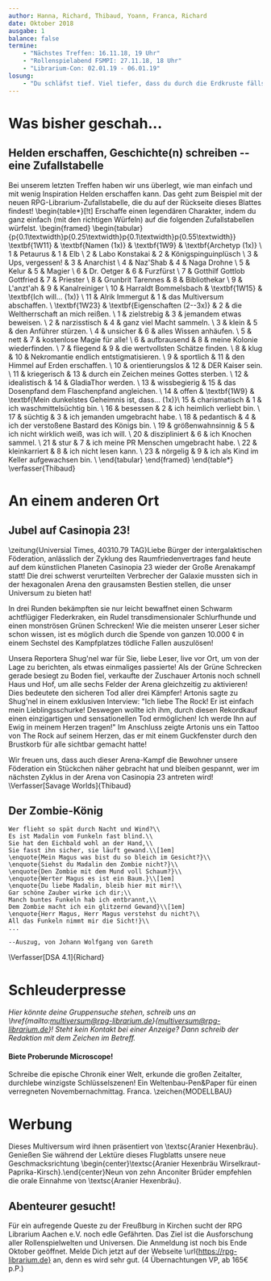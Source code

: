 ```yaml
---
author: Hanna, Richard, Thibaud, Yoann, Franca, Richard
date: Oktober 2018
ausgabe: 1
balance: false
termine:
    - "Nächstes Treffen: 16.11.18, 19 Uhr"
    - "Rollenspielabend FSMPI: 27.11.18, 18 Uhr"
    - "Librarium-Con: 02.01.19 - 06.01.19"
losung:
	- "Du schläfst tief. Viel tiefer, dass du durch die Erdkruste fällst, den Erdkern erreichst."
---
```


# Was bisher geschah...

## Helden erschaffen, Geschichte(n) schreiben -- eine Zufallstabelle
Bei unserem letzten Treffen haben wir uns überlegt, wie man einfach und mit wenig Inspiration Helden erschaffen kann. Das geht zum Beispiel mit der neuen RPG-Librarium-Zufallstabelle, die du auf der Rückseite dieses Blattes findest!
\begin{table*}[!t]
Erschaffe einen legendären Charakter, indem du ganz einfach (mit den richtigen Würfeln)  auf die folgenden Zufallstabellen würfelst.
\begin{framed}
\begin{tabular}{p{0.1\textwidth}p{0.25\textwidth}p{0.1\textwidth}p{0.55\textwidth}}
\textbf{1W11} & \textbf{Namen (1x)}            & \textbf{1W9}    & \textbf{Archetyp (1x)}                              \\
1             & Petaurus                       & 1               & Elb                                                 \\
2             & Labo Konstakai                 & 2               & Königspinguinplüsch                                 \\
3             & Ups, vergessen!                & 3               & Anarchist                                           \\
4             & Naz'Shab                       & 4               & Naga Drohne                                         \\
5             & Kelur                          & 5               & Magier                                              \\
6             & Dr. Oetger                     & 6               & Furzfürst                                           \\
7             & Gotthilf Gottlob Gottfried     & 7               & Priester                                            \\
8             & Grunbrit Tarennes              & 8               & Bibliothekar                                        \\
9             & L'anzt'ah                      & 9               & Kanalreiniger                                       \\
10            & Harraldt Bommelsbach           & \textbf{1W15}   & \textbf{Ich will... (1x)}                           \\
11            & Alrik Immergut                 & 1               & das Multiversum abschaffen.                         \\
\textbf{1W23} & \textbf{Eigenschaften (2--3x)} & 2               & die Weltherrschaft an mich reißen.                  \\
1             & zielstrebig                    & 3               & jemandem etwas beweisen.                            \\
2             & narzisstisch                   & 4               & ganz viel Macht sammeln.                            \\
3             & klein                          & 5               & den Anführer stürzen.                               \\
4             & unsicher                       & 6               & alles Wissen anhäufen.                              \\
5             & nett                           & 7               & kostenlose Magie für alle!                          \\
6             & aufbrausend                    & 8               & meine Kolonie wiederfinden.                         \\
7             & fliegend                       & 9               & die wertvollsten Schätze finden.                    \\
8             & klug                           & 10               & Nekromantie endlich entstigmatisieren.              \\
9             & sportlich                      & 11              & den Himmel auf Erden erschaffen.                    \\
10            & orientierungslos               & 12              & DER Kaiser sein.                                    \\
11            & kriegerisch                    & 13              & durch ein Zeichen meines Gottes sterben.            \\
12            & idealistisch                   & 14              & GladiaThor werden.                                  \\
13            & wissbegierig                   & 15              & das Dosenpfand dem Flaschenpfand angleichen.        \\
14            & offen                          & \textbf{1W9}    & \textbf{Mein dunkelstes Geheimnis ist, dass... (1x)}\\
15            & charismatisch    	           & 1               & ich waschmittelsüchtig bin.                         \\
16            & besessen                       & 2               & ich heimlich verliebt bin.                          \\
17            & süchtig                        & 3               & ich jemanden umgebracht habe.                       \\
18            & pedantisch                     & 4               & ich der verstoßene Bastard des Königs bin.          \\
19            & größenwahnsinnig               & 5               & ich nicht wirklich weiß, was ich will.              \\
20            & diszipliniert                  & 6               & ich Knochen sammel.                                 \\
21            & stur                           & 7               & ich meine PR Menschen umgebracht habe.              \\
22            & kleinkarriert                  & 8               & ich nicht lesen kann.                               \\
23            & nörgelig                       & 9               & ich als Kind im Keller aufgewachsen bin.            \\
\end{tabular}
\end{framed}
\end{table*}
\verfasser{Thibaud}

# An einem anderen Ort

## Jubel auf Casinopia 23!
\zeitung{Universial Times, 40310.79 TAG}Liebe Bürger der intergalaktischen Föderation, anlässlich der Zyklung des Raumfriedenvertrages fand heute auf dem künstlichen Planeten Casinopia 23 wieder der Große Arenakampf statt! Die drei schwerst verurteilten Verbrecher der Galaxie mussten sich in der hexagonalen Arena den grausamsten Bestien stellen, die unser Universum zu bieten hat!

In drei Runden bekämpften sie  nur leicht bewaffnet einen Schwarm achtflügiger Flederkraken, ein Rudel transdimensionaler Schlurfhunde und einen monströsen Grünen Schrecken! Wie die meisten unserer Leser sicher schon wissen, ist es möglich durch die Spende von ganzen 10.000 ¢ in einem Sechstel des Kampfplatzes tödliche Fallen auszulösen!

Unsera Reportera Shug'nel war für Sie, liebe Leser, live vor Ort, um von der Lage zu berichten, als etwas einmaliges passierte! Als der Grüne Schrecken gerade besiegt zu Boden fiel, verkaufte der Zuschauer Artonis noch schnell Haus und Hof, um alle sechs Felder der Arena gleichzeitig zu aktivieren! Dies bedeutete den sicheren Tod aller drei Kämpfer! Artonis sagte zu Shug'nel in einem exklusiven Interview: "Ich liebe The Rock! Er ist einfach mein Lieblingsschurke! Deswegen wollte ich ihm, durch diesen Rekordkauf einen einzigartigen und sensationellen Tod ermöglichen! Ich werde Ihn auf Ewig in meinem Herzen tragen!" Im Anschluss zeigte Artonis uns ein Tattoo von The Rock auf seinem Herzen, das er mit einem Guckfenster durch den Brustkorb für alle sichtbar gemacht hatte!

Wir freuen uns, dass auch dieser Arena-Kampf die Bewohner unsere Föderation ein Stückchen näher gebracht hat und bleiben gespannt, wer im nächsten Zyklus in der Arena von Casinopia 23 antreten wird!
\Verfasser[Savage Worlds]{Thibaud}

## Der Zombie-König
```{=latex}
Wer flieht so spät durch Nacht und Wind?\\
Es ist Madalin vom Funkeln fast blind.\\    
Sie hat den Eichbald wohl an der Hand,\\
Sie fasst ihn sicher, sie läuft gewand.\\[1em]
\enquote{Mein Magus was bist du so bleich im Gesicht?}\\
\enquote{Siehst du Madalin den Zombie nicht?}\\
\enquote{Den Zombie mit dem Mund voll Schaum?}\\
\enquote{Werter Magus es ist ein Baum.}\\[1em]
\enquote{Du liebe Madalin, bleib hier mit mir!\\
Gar schöne Zauber wirke ich dir;\\
Manch buntes Funkeln hab ich entbrannt,\\
Dem Zombie macht ich ein glitzernd Gewand}\\[1em]
\enquote{Herr Magus, Herr Magus verstehst du nicht?\\
All das Funkeln nimmt mir die Sicht!}\\
...

--Auszug, von Johann Wolfgang von Gareth
```
\Verfasser[DSA 4.1]{Richard}

# Schleuderpresse
*Hier könnte deine Gruppensuche stehen, schreib uns an \href{mailto:multiversum@rpg-librarium.de}{multiversum@rpg-librarium.de}! Steht kein Kontakt bei einer Anzeige? Dann schreib der Redaktion mit dem Zeichen im Betreff.*

#### Biete Proberunde Microscope!
Schreibe die epische Chronik einer Welt, erkunde die großen Zeitalter, durchlebe winzigste Schlüsselszenen! Ein Weltenbau-Pen&Paper für einen verregneten Novembernachmittag. Franca.
\zeichen{MODELLBAU}

# Werbung
Dieses Multiversum wird ihnen präsentiert von \textsc{Aranier Hexenbräu}. Genießen Sie während der Lektüre dieses Flugblatts unsere neue Geschmacksrichtung \begin{center}\textsc{Aranier Hexenbräu Wirselkraut-Paprika-Kirsch}.\end{center}Neun von zehn Anconiter Brüder empfehlen die orale Einnahme von \textsc{Aranier Hexenbräu}.

## Abenteurer gesucht!
Für ein aufregende Queste zu der Freußburg in Kirchen sucht der RPG Librarium Aachen e.V. noch edle Gefährten. Das Ziel ist die Ausforschung aller Rollenspielwelten und Universen. Die Anmeldung ist noch bis Ende Oktober geöffnet. Melde Dich jetzt auf der Webseite \url{https://rpg-librarium.de} an, denn es wird sehr gut. (4 Übernachtungen VP, ab 165€ p.P.)
